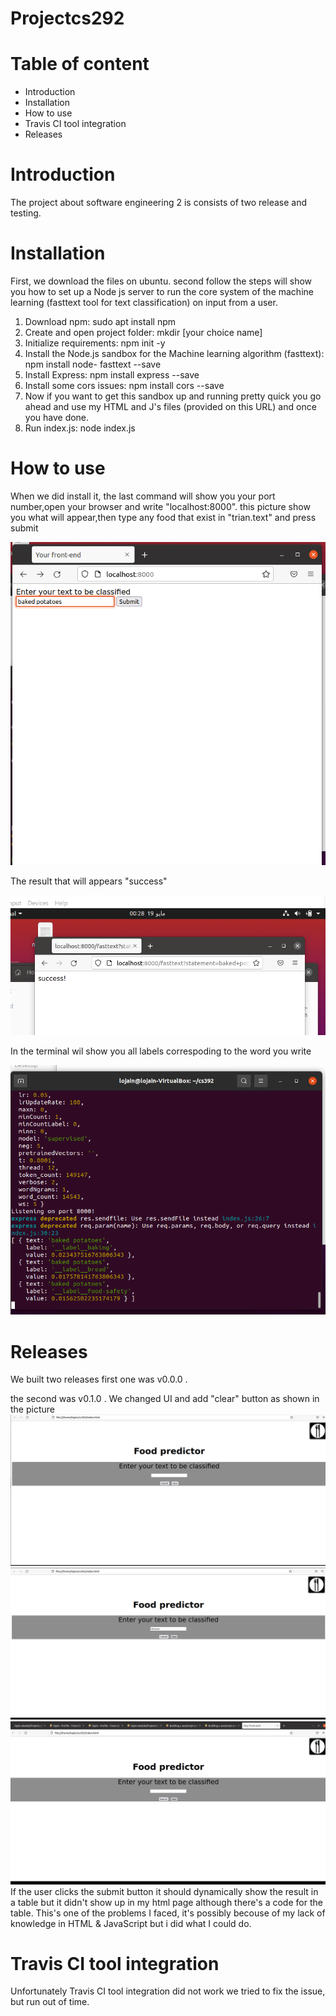 # Projectcs292
# Table of content
- Introduction
- Installation
- How to use
- Travis CI tool integration
- Releases

# Introduction
The project about software engineering 2 is consists of two release and testing. 
# Installation
First, we download the  files on ubuntu. second follow the steps will show you how to set up a Node js server to run the core system of the machine learning (fasttext tool for text classification) on input from a user.
1.	Download npm: sudo apt install npm
2.	Create and open project folder: mkdir [your choice name]
3.	Initialize requirements: npm init -y
4.	Install the Node.js sandbox for the Machine learning algorithm (fasttext): npm install node- fasttext --save
5.	Install Express: npm install express --save
6.	Install some cors issues: npm install cors --save
7.	Now if you want to get this sandbox up and running pretty quick you go ahead and use my HTML and J's files (provided on this URL) and once you have done.
8.	Run index.js: node index.js

# How to use 
When we did install it, the last command will show you your port number,open your browser and write "localhost:8000". 
this picture show you what will appear,then type any food that exist in "trian.text" and press submit

![](cscl.png)

The result that will appears "success"

![](cssu.png)


In the terminal wil show you all labels correspoding to the word you write

![](cstr.png)
# Releases
We built two releases first one was v0.0.0 .

the second was v0.1.0 .
We changed UI and add "clear" button as shown in the picture
![](new.png)
![](new2.png)
![](new3.png)
If the user clicks the submit button it should dynamically show the result in a table but it didn't show up in my html page although there's a code for the table. This's one of the problems I faced, it's possibly becouse of my lack of knowledge in HTML & JavaScript but i did what I could do.

# Travis CI tool integration
Unfortunately Travis CI tool integration did not work we tried to fix the issue, but run out of time.

